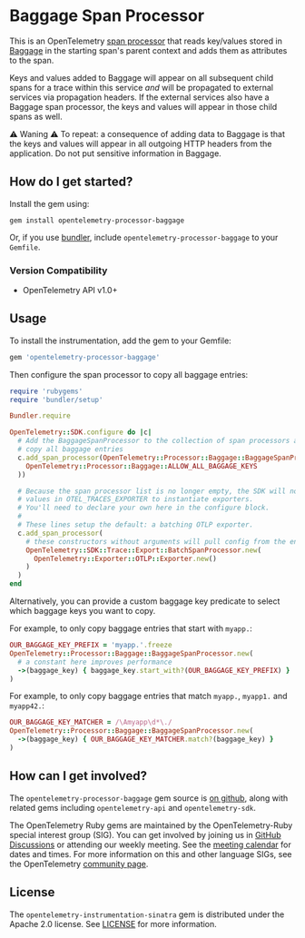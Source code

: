 # Baggage Span Processor

This is an OpenTelemetry [span processor](https://opentelemetry.io/docs/specs/otel/trace/sdk/#span-processor) that reads key/values stored in [Baggage](https://opentelemetry.io/docs/specs/otel/baggage/api/) in the starting span's parent context and adds them as attributes to the span.

Keys and values added to Baggage will appear on all subsequent child spans for a trace within this service *and* will be propagated to external services via propagation headers.
If the external services also have a Baggage span processor, the keys and values will appear in those child spans as well.

⚠️ Waning ⚠️
To repeat: a consequence of adding data to Baggage is that the keys and values will appear in all outgoing HTTP headers from the application.
Do not put sensitive information in Baggage.

## How do I get started?

Install the gem using:

```shell
gem install opentelemetry-processor-baggage
```

Or, if you use [bundler][bundler-home], include `opentelemetry-processor-baggage` to your `Gemfile`.

### Version Compatibility

* OpenTelemetry API v1.0+

## Usage

To install the instrumentation, add the gem to your Gemfile:

```ruby
gem 'opentelemetry-processor-baggage'
```

Then configure the span processor to copy all baggage entries:

```ruby
require 'rubygems'
require 'bundler/setup'

Bundler.require

OpenTelemetry::SDK.configure do |c|
  # Add the BaggageSpanProcessor to the collection of span processors and
  # copy all baggage entries
  c.add_span_processor(OpenTelemetry::Processor::Baggage::BaggageSpanProcessor.new(
    OpenTelemetry::Processor::Baggage::ALLOW_ALL_BAGGAGE_KEYS
  ))

  # Because the span processor list is no longer empty, the SDK will not use the
  # values in OTEL_TRACES_EXPORTER to instantiate exporters.
  # You'll need to declare your own here in the configure block.
  #
  # These lines setup the default: a batching OTLP exporter.
  c.add_span_processor(
    # these constructors without arguments will pull config from the environment
    OpenTelemetry::SDK::Trace::Export::BatchSpanProcessor.new(
      OpenTelemetry::Exporter::OTLP::Exporter.new()
    )
  )
end
```

Alternatively, you can provide a custom baggage key predicate to select which baggage keys you want to copy.

For example, to only copy baggage entries that start with `myapp.`:

```ruby
OUR_BAGGAGE_KEY_PREFIX = 'myapp.'.freeze
OpenTelemetry::Processor::Baggage::BaggageSpanProcessor.new(
  # a constant here improves performance
  ->(baggage_key) { baggage_key.start_with?(OUR_BAGGAGE_KEY_PREFIX) }
)
```

For example, to only copy baggage entries that match `myapp.`, `myapp1.` and `myapp42.`:

```ruby
OUR_BAGGAGE_KEY_MATCHER = /\Amyapp\d*\./
OpenTelemetry::Processor::Baggage::BaggageSpanProcessor.new(
  ->(baggage_key) { OUR_BAGGAGE_KEY_MATCHER.match?(baggage_key) }
)
```

## How can I get involved?

The `opentelemetry-processor-baggage` gem source is [on github][repo-github], along with related gems including `opentelemetry-api` and `opentelemetry-sdk`.

The OpenTelemetry Ruby gems are maintained by the OpenTelemetry-Ruby special interest group (SIG). You can get involved by joining us in [GitHub Discussions][discussions-url] or attending our weekly meeting. See the [meeting calendar][community-meetings] for dates and times. For more information on this and other language SIGs, see the OpenTelemetry [community page][ruby-sig].

## License

The `opentelemetry-instrumentation-sinatra` gem is distributed under the Apache 2.0 license. See [LICENSE][license-github] for more information.

[bundler-home]: https://bundler.io
[repo-github]: https://github.com/open-telemetry/opentelemetry-ruby-contrib
[license-github]: https://github.com/open-telemetry/opentelemetry-ruby-contrib/blob/main/LICENSE
[ruby-sig]: https://github.com/open-telemetry/community#ruby-sig
[community-meetings]: https://github.com/open-telemetry/community#community-meetings
[discussions-url]: https://github.com/open-telemetry/opentelemetry-ruby/discussions
